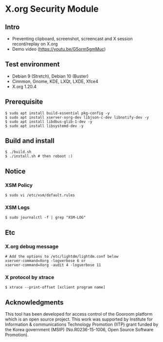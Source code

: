 # X.org Security Module

## Intro
- Preventing clipboard, screenshot, screencast and X session record/replay on X.org
- Demo video (https://youtu.be/G5orm5gmMuc)

## Test environment
- Debian 9 (Stretch), Debian 10 (Buster)
- Cinnmon, Gnome, KDE, LXQt, LXDE, Xfce4
- X.org 1.20.4

## Prerequisite
    $ sudo apt install build-essential pkg-config -y
    $ sudo apt install xserver-xorg-dev libjson-c-dev libnotify-dev -y
    $ sudo apt install libdbus-glib-1-dev -y
    $ sudo apt install libsystemd-dev -y

## Build and install
    $ ./build.sh
	$ ./install.sh # then reboot :)

## Notice
### XSM Policy
	$ sudo vi /etc/xsm/default.rules

### XSM Logs
    $ sudo journalctl -f | grep "XSM-LOG"

## Etc
### X.org debug message
	# Add the options to /etc/lightdm/lightdm.conf below
    xserver-command=Xorg -logverbose 6 or
    xserver-command=Xorg -audit 4 -logverbose 11

### X protocol by xtrace
    $ xtrace --print-offset [xclient program name]

## Acknowledgments
This tool has been developed for access control of the Gooroom platform which is an open source project. This work was supported by Institute for Information & communications Technology Promotion (IITP) grant funded by the Korea government (MSIP) (No.R0236-15-1006, Open Source Software Promotion).
